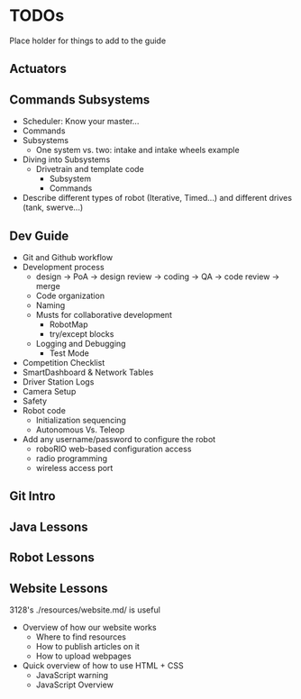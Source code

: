 # TODOs

Place holder for things to add to the guide

## Actuators

## Commands Subsystems

- Scheduler: Know your master...
- Commands
- Subsystems
    - One system vs. two: intake and intake wheels example
- Diving into Subsystems
    - Drivetrain and template code
        - Subsystem
        - Commands
- Describe different types of robot (Iterative, Timed...) and different drives (tank, swerve...)

## Dev Guide

- Git and Github workflow
- Development process
    - design -> PoA -> design review -> coding -> QA -> code review -> merge
    - Code organization
    - Naming
    - Musts for collaborative development
        - RobotMap
        - try/except blocks
    - Logging and Debugging
        - Test Mode
- Competition Checklist
- SmartDashboard & Network Tables
- Driver Station Logs
- Camera Setup
- Safety
- Robot code
    - Initialization sequencing
    - Autonomous Vs. Teleop
- Add any username/password to configure the robot
    - roboRIO web-based configuration access
    - radio programming
    - wireless access port

## Git Intro

## Java Lessons

## Robot Lessons

## Website Lessons

3128's ./resources/website.md/ is useful

- Overview of how our website works
    - Where to find resources
    - How to publish articles on it
    - How to upload webpages
- Quick overview of how to use HTML + CSS
    - JavaScript warning
    - JavaScript Overview